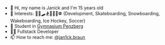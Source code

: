 - 👋 Hi, my name is Janick and I'm 15 years old
- 👀 Interests: 👨‍💻🛹🏂🏄‍♂️🏒⚽ (Development, Skateboarding, Snowboarding, Wakeboarding, Ice Hockey, Soccer)
- 📖 Student in [Gymnasium Penzberg](https://www.gymnasium-penzberg.de)
- 👨‍💻 Fullstack Developer
- 📫 How to reach me: [@jan1ck.braun](https://www.instagram.com/jan1ck.braun)
